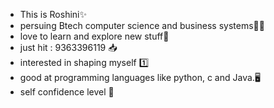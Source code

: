 - This is Roshini✨
- persuing Btech computer science and business systems👩‍🎓
- love to learn and explore new stuff🧠
- just hit : 9363396119 📥
- interested in shaping myself 1️⃣
- good at programming languages like python, c and Java.🖥️
- self confidence level 💯

<!---
Roshini1710/Roshini is a ✨ special ✨ repository because its `README.md` (this file) appears on your GitHub profile.
You can click the Preview link to take a look at your changes.
--->
